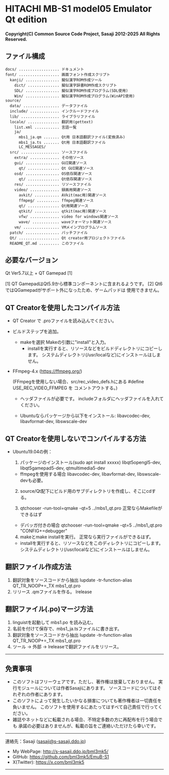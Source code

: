 # HITACHI MB-S1 model05 Emulator Qt edition

#### Copyright(C) Common Source Code Project, Sasaji 2012-2025 All Rights Reserved.

## ファイル構成

    docs/ .................. ドキュメント
    font/ .................. 画面フォント作成スクリプト
      kanji/ ............... 擬似漢字ROM作成ツール
        dict/ .............. 擬似漢字辞書ROM作成スクリプト
        SDL/ ............... 擬似漢字ROM作成プログラム(SDL使用)
        Win/ ............... 擬似漢字ROM作成プログラム(WinAPI使用)
    source/
      data/ ................ データファイル
      include/ ............. インクルードファイル
      lib/ ................. ライブラリファイル
      locale/ .............. 翻訳用(gettext)
        list.xml ........... 言語一覧
        ja/
          mbs1_ja.qm ....... Qt用 日本語翻訳ファイル(変換済み)
          mbs1_ja.ts ....... Qt用 日本語翻訳ファイル
          LC_MESSAGES/
      src/ ................. ソースファイル
        extra/ ............. その他ソース
        gui/ ............... GUI関連ソース
          qt/ .............. Qt GUI関連ソース
        osd/ ............... OS依存関連ソース
          qt/ .............. Qt依存関連ソース
        res/ ............... リソースファイル
        video/ ............. 録画用関連ソース
          avkit/ ........... AVkit(mac用)関連ソース
          ffmpeg/ .......... ffmpeg関連ソース
          qt/ .............. Qt用関連ソース
          qtkit/ ........... qtkit(mac用)関連ソース
          vfw/ ............. video for windows関連ソース
          wave/ ............ waveフォーマット関連ソース
        vm/ ................ VMメインプログラムソース
      patch/ ............... パッチファイル
      Qt/ .................. Qt creator用プロジェクトファイル
      README_QT.md ......... このファイル


## 必要なバージョン

  Qt Ver5.7以上 + QT Gamepad [1]

  [1] QT GamepadはQt5.9から標準コンポーネントに含まれるようです。
  [2] Qt6ではQGamepadがサポート外になったため、ゲームパッドは
      使用できません。


## QT Creatorを使用したコンパイル方法

 * QT Creator で .proファイルを読み込んでください。
 * ビルドステップを追加。
   + makeを選択 Makeの引数に"install"と入力。
     * installを実行すると、リソースなどをビルドディレクトリにコピーします。
       システムディレクトリ(/usr/localなど)にインストールはしません。

 * FFmpeg-4.x (https://ffmpeg.org/)

   (FFmpegを使用しない場合、src/rec_video_defs.hにある #define USE_REC_VIDEO_FFMPEG を
    コメントアウトする。)

   + ヘッダファイルが必要です。
     includeフォルダにヘッダファイルを入れてください。

   + Ubuntuならパッケージから以下をインストール:
     libavcodec-dev, libavformat-dev, libswscale-dev


## QT Creatorを使用しないでコンパイルする方法

 * Ubuntu19.04の例：
   1. パッケージのインストール(sudo apt install xxxxx)
      libqt5opengl5-dev, libqt5gamepad5-dev, qtmultimedia5-dev
    * ffmpegを使用する場合
      libavcodec-dev, libavformat-dev, libswscale-devも必要。

   2. source/Qt配下にビルド用のサブディレクトリを作成し、そこにcdする。

   3. qtchooser -run-tool=qmake -qt=5 ../mbs1_qt.pro
      正常ならMakefileができるはず
    * デバッガ付きの場合
      qtchooser -run-tool=qmake -qt=5 ../mbs1_qt.pro "CONFIG+=debugger"

   4. makeとmake installを実行。
      正常なら実行ファイルができるはず。
    * installを実行すると、リソースなどをこのディレクトリにコピーします。
      システムディレクトリ(/usr/localなど)にインストールはしません。


## 翻訳ファイル作成方法

  1. 翻訳対象をソースコードから抽出
     lupdate -tr-function-alias QT_TR_NOOP+=_TX mbs1_qt.pro
  2. リリース .qmファイルを作る。
     lrelease


## 翻訳ファイル(.po)マージ方法

  1. linguistを起動して mbs1.po を読み込む。
  2. 名前を付けて保存で、mbs1_ja.tsファイルに書き出す。
  3. 翻訳対象をソースコードから抽出
     lupdate -tr-function-alias QT_TR_NOOP+=_TX mbs1_qt.pro
  4. ツール -> 外部 -> lreleaseで翻訳ファイルをリリース。


----------------------------------------
## 免責事項

* このソフトはフリーウェアです。ただし、著作権は放棄しておりません。
  実行モジュールについては作者Sasajiにあります。
  ソースコードについてはそれぞれの作者にあります。
* このソフトによって発生したいかなる損害についても著作権者は一切責任を負いません。
  このソフトを使用するにあたってはすべて自己責任で行ってください。
* 雑誌やネットなどに転載される場合、不特定多数の方に再配布を行う場合でも
  承諾の必要はありませんが、転載の旨をご連絡いただけたら幸いです。

------------------------------------------------------------------------------

連絡先：Sasaji (sasaji@s-sasaji.ddo.jp)
 * My WebPage: http://s-sasaji.ddo.jp/bml3mk5/
 * GitHub:     https://github.com/bml3mk5/EmuB-S1
 * X(Twitter): https://x.com/bml3mk5

------------------------------------------------------------------------------

